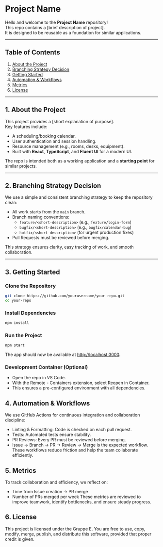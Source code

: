 # Project Name

Hello and welcome to the **Project Name** repository!  
This repo contains a [brief description of project].  
It is designed to be reusable as a foundation for similar applications.

---

## Table of Contents
1. [About the Project](#1-about-the-project)  
2. [Branching Strategy Decision](#2-branching-strategy-decision)  
3. [Getting Started](#3-getting-started)  
4. [Automation & Workflows](#4-automation--workflows)  
5. [Metrics](#5-metrics)  
6. [License](#6-license)  

---

## 1. About the Project
This project provides a [short explanation of purpose].  
Key features include:
- A scheduling/booking calendar.  
- User authentication and session handling.  
- Resource management (e.g., rooms, desks, equipment).  
- Built with **React**, **TypeScript**, and **Fluent UI** for a modern UI.  

The repo is intended both as a working application and a **starting point** for similar projects.

---

## 2. Branching Strategy Decision
We use a simple and consistent branching strategy to keep the repository clean:  
- All work starts from the `main` branch.  
- Branch naming conventions:  
  - `feature/<short-description>` (e.g., `feature/login-form`)  
  - `bugfix/<short-description>` (e.g., `bugfix/calendar-bug`)  
  - `hotfix/<short-description>` (for urgent production fixes)  
- Pull Requests must be reviewed before merging.  

This strategy ensures clarity, easy tracking of work, and smooth collaboration.

---

## 3. Getting Started

### Clone the Repository
```bash
git clone https://github.com/yourusername/your-repo.git
cd your-repo
```
### Install Dependencies
```bash
npm install
```
### Run the Project
```bash
npm start
```
The app should now be available at [http://localhost:3000](http://localhost:3000).
### Development Container (Optional)
- Open the repo in VS Code.
- With the Remote - Containers extension, select Reopen in Container.
- This ensures a pre-configured environment with all dependencies.

## 4. Automation & Workflows
We use GitHub Actions for continuous integration and collaboration discipline:
- Linting & Formatting: Code is checked on each pull request.
- Tests: Automated tests ensure stability.
- PR Reviews: Every PR must be reviewed before merging.
- Issue → Branch → PR → Review → Merge is the expected workflow.
These workflows reduce friction and help the team collaborate efficiently.

## 5. Metrics
To track collaboration and efficiency, we reflect on:
- Time from Issue creation → PR merge
- Number of PRs merged per week
These metrics are reviewed to improve teamwork, identify bottlenecks, and ensure steady progress.

## 6. License
This project is licensed under the Gruppe E.
You are free to use, copy, modify, merge, publish, and distribute this software, provided that proper credit is given.
